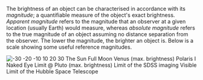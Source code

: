 The brightness of an object can be characterised in accordance with its _magnitude_; a quantifiable measure of the object's exact brightness. _Apparent magnitude_ refers to the magnitude that an observer at a given location (usually Earth) would measure, whereas _absolute magnitude_ refers to the true magnitude of an object assuming no distance separation from the observer. The lower the magnitude, the brighter an object is. Below is a scale showing some useful reference magnitudes.

 ![-30 -20 -10 10 20 30 The Sun Full Moon Venus (max. brightness) Polaris I Naked Eye Limit @ Pluto (max. brightness) Limit of the SDSS imaging Visible Limit of the Hubble Space Telescope ](Exported%20image%2020241010164116-0.png)  